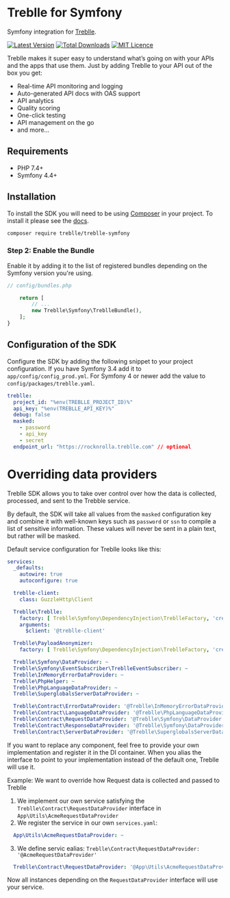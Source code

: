 # Treblle for Symfony

Symfony integration for [Treblle](https://treblle.com/).

[![Latest Version](https://img.shields.io/packagist/v/treblle/treblle-symfony)](https://packagist.org/packages/treblle/treblle-symfony)
[![Total Downloads](https://img.shields.io/packagist/dt/treblle/treblle-symfony)](https://packagist.org/packages/treblle/treblle-symfony)
[![MIT Licence](https://img.shields.io/packagist/l/treblle/treblle-symfony)](LICENSE)

Treblle makes it super easy to understand what’s going on with your APIs and the apps that use them. Just by adding Treblle to your API out of the box you get:
* Real-time API monitoring and logging
* Auto-generated API docs with OAS support
* API analytics
* Quality scoring
* One-click testing
* API management on the go
* and more...

## Requirements
* PHP 7.4+
* Symfony 4.4+

## Installation

To install the SDK you will need to be using [Composer]([https://getcomposer.org/)
in your project. To install it please see the [docs](https://getcomposer.org/download/).

```bash
composer require treblle/treblle-symfony
```

### Step 2: Enable the Bundle

Enable it by adding it to the list of registered bundles depending on the Symfony version you're using.

```php
// config/bundles.php

    return [
        // ...
        new Treblle\Symfony\TreblleBundle(),
    ];
}
```

## Configuration of the SDK

Configure the SDK by adding the following snippet to your project configuration. If you have Symfony 3.4 add it
to ``app/config/config_prod.yml``. For Symfony 4 or newer add the value to `config/packages/treblle.yaml`.

```yaml
treblle:
  project_id: "%env(TREBLLE_PROJECT_ID)%"
  api_key: "%env(TREBLLE_API_KEY)%"
  debug: false
  masked:
    - password
    - api_key
    - secret
  endpoint_url: "https://rocknrolla.treblle.com" // optional
```

# Overriding data providers

Treblle SDK allows you to take over control over how the data is collected, processed, and sent to the Trebble service.

By default, the SDK will take all values from the `masked` configuration key and combine it with well-known keys such as
`password` or `ssn` to compile a list of sensitive information. These values will never be sent in a plain text, but
rather will be masked.

Default service configuration for Treblle looks like this:

```yaml
services:
  _defaults:
    autowire: true
    autoconfigure: true

  treblle-client:
    class: GuzzleHttp\Client

  Treblle\Treblle:
    factory: [ Treblle\Symfony\DependencyInjection\TreblleFactory, 'createTreblle' ]
    arguments:
      $client: '@treblle-client'

  Treblle\PayloadAnonymizer:
    factory: [ Treblle\Symfony\DependencyInjection\TreblleFactory, 'createAnonymizer' ]

  Treblle\Symfony\DataProvider: ~
  Treblle\Symfony\EventSubscriber\TreblleEventSubscriber: ~
  Treblle\InMemoryErrorDataProvider: ~
  Treblle\PhpHelper: ~
  Treblle\PhpLanguageDataProvider: ~
  Treblle\SuperglobalsServerDataProvider: ~

  Treblle\Contract\ErrorDataProvider: '@Treblle\InMemoryErrorDataProvider'
  Treblle\Contract\LanguageDataProvider: '@Treblle\PhpLanguageDataProvider'
  Treblle\Contract\RequestDataProvider: '@Treblle\Symfony\DataProvider'
  Treblle\Contract\ResponseDataProvider: '@Treblle\Symfony\DataProvider'
  Treblle\Contract\ServerDataProvider: '@Treblle\SuperglobalsServerDataProvider'
```

If you want to replace any component, feel free to provide your own implementation and register it in the DI container.
When you alias the interface to point to your implementation instead of the default one, Treblle will use it.

Example: We want to override how Request data is collected and passed to Treblle

1. We implement our own service satisfying the `Treblle\Contract\RequestDataProvider` interface in `App\Utils\AcmeRequestDataProvider`
2. We register the service in our own `services.yaml`:
```yaml
  App\Utils\AcmeRequestDataProvider: ~
```

3. We define servic ealias: `Treblle\Contract\RequestDataProvider: '@AcmeRequestDataProvider'`
```yaml
  Treblle\Contract\RequestDataProvider: '@App\Utils\AcmeRequestDataProvider'
```

Now all instances depending on the `RequestDataProvider` interface will use your service.

